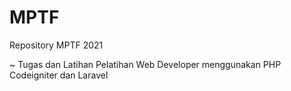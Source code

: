 # MPTF
Repository MPTF 2021 

~ Tugas dan Latihan Pelatihan Web Developer menggunakan PHP Codeigniter dan Laravel
